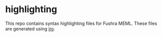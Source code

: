 # highlighting

This repo contains syntax highlighting files for Fushra MEML. These files are generated using [iro](https://eeyo.io/iro/).
